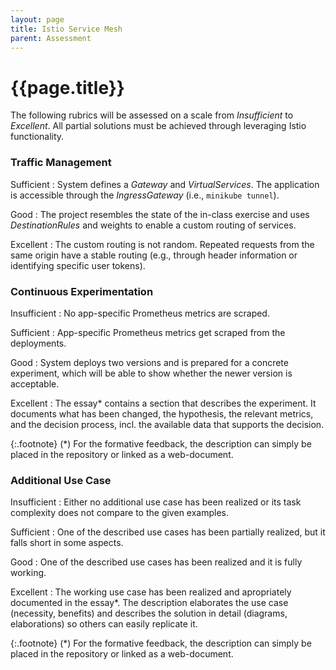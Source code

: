```yaml
---
layout: page
title: Istio Service Mesh
parent: Assessment
---
```


# {{page.title}}

The following rubrics will be assessed on a scale from *Insufficient* to *Excellent*.
All partial solutions must be achieved through leveraging Istio functionality.


### Traffic Management

Sufficient
: System defines a *Gateway* and *VirtualServices*.
The application is accessible through the *IngressGateway* (i.e., `minikube tunnel`).

Good
: The project resembles the state of the in-class exercise and uses *DestinationRules* and weights to enable a custom routing of services.

Excellent
: The custom routing is not random.
Repeated requests from the same origin have a stable routing (e.g., through header information or identifying specific user tokens).

### Continuous Experimentation

Insufficient
: No app-specific Prometheus metrics are scraped.

Sufficient
: App-specific Prometheus metrics get scraped from the deployments.

Good
: System deploys two versions and is prepared for a concrete experiment, which will be able to show whether the newer version is acceptable.

Excellent
: The essay\* contains a section that describes the experiment. It documents what has been changed, the hypothesis, the relevant metrics, and the decision process, incl. the available data that supports the decision.

{:.footnote}
(\*) For the formative feedback, the description can simply be placed in the repository or linked as a web-document.


### Additional Use Case

Insufficient
: Either no additional use case has been realized or its task complexity does not compare to the given examples.

Sufficient
: One of the described use cases has been partially realized, but it falls short in some aspects.

Good
: One of the described use cases has been realized and it is fully working.

Excellent
: The working use case has been realized and apropriately documented in the essay\*.
The description elaborates the use case (necessity, benefits) and describes the solution in detail (diagrams, elaborations) so others can easily replicate it.

{:.footnote}
(\*) For the formative feedback, the description can simply be placed in the repository or linked as a web-document.
